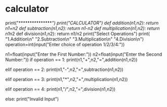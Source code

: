 # calculator
print("****************")
print("CALCULATOR")
def addition(n1,n2):
    return n1+n2
def subtraction(n1,n2):
    return n1-n2
def multiplication(n1,n2):
    return n1*n2
def division(n1,n2):
    return n1/n2
print("Select Operations")
print(
    "1.Addition\n"
    "2.Subtraction\n"
    "3.Multiplication\n"
    "4.Division\n")
operation=int(input("Enter choice of operation 1/2/3/4:"))

n1=float(input("Enter the First Number:"))
n2=float(input("Enter the Second Number:"))
if operation == 1:
    print(n1,"+",n2,"=",addition(n1,n2))

elif operation == 2:
    print(n1,"-",n2,"=",subtraction(n1,n2))

elif operation == 3:
    print(n1,"*",n2,"=",multiplication(n1,n2))

elif operation == 4:
    print(n1,"/",n2,"=",division(n1,n2))

else:
    print("Invalid Input")
        
